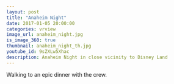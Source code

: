 ```yaml
---
layout: post
title: "Anaheim Night"
date: 2017-01-05 20:00:00
categories: vrview
image_url: anaheim_night.jpg
is_image_360: true
thumbnail: anaheim_night_th.jpg
youtube_id: 9sZXLw5Xhac
description: Anaheim Night in close vicinity to Disney Land
---
```

Walking to an epic dinner with the crew.